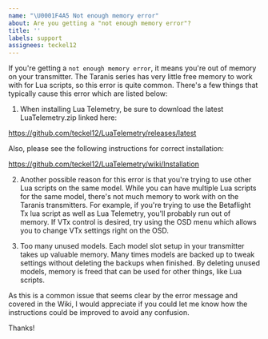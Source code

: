 ```yaml
---
name: "\U0001F4A5 Not enough memory error"
about: Are you getting a "not enough memory error"?
title: ''
labels: support
assignees: teckel12
---
```


If you're getting a `not enough memory error`, it means you're out of memory on your transmitter.  The Taranis series has very little free memory to work with for Lua scripts, so this error is quite common.  There's a few things that typically cause this error which are listed below:

1) When installing Lua Telemetry, be sure to download the latest LuaTelemetry.zip linked here:

https://github.com/teckel12/LuaTelemetry/releases/latest

Also, please see the following instructions for correct installation:

https://github.com/teckel12/LuaTelemetry/wiki/Installation

2) Another possible reason for this error is that you're trying to use other Lua scripts on the same model. While you can have multiple Lua scripts for the same model, there's not much memory to work with on the Taranis transmitters. For example, if you're trying to use the Betaflight Tx lua script as well as Lua Telemetry, you'll probably run out of memory.  If VTx control is desired, try using the OSD menu which allows you to change VTx settings right on the OSD.

3) Too many unused models. Each model slot setup in your transmitter takes up valuable memory.  Many times models are backed up to tweak settings without deleting the backups when finished.  By deleting unused models, memory is freed that can be used for other things, like Lua scripts.

As this is a common issue that seems clear by the error message and covered in the Wiki, I would appreciate if you could let me know how the instructions could be improved to avoid any confusion.

Thanks!